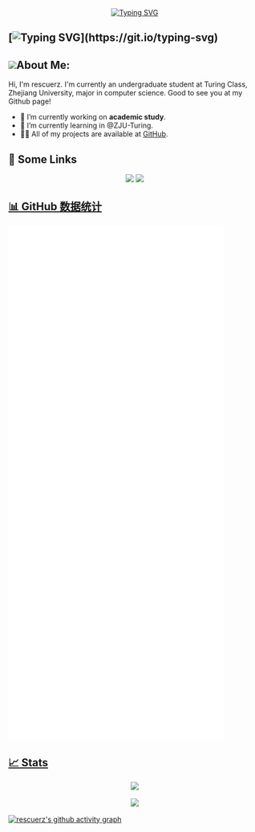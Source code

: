 <!-- @format -->

<!--
**rescuerz/rescuerz** is a ✨ _special_ ✨ repository because its `README.md` (this file) appears on your GitHub profile.

Here are some ideas to get you started:

- 🔭 I’m currently working on ...
- 🌱 I’m currently learning ...
- 👯 I’m looking to collaborate on ...
- 🤔 I’m looking for help with ...
- 💬 Ask me about ...
- 📫 How to reach me: ...
- 😄 Pronouns: ...
- ⚡ Fun fact: ...
-->

<div align="center">
<a href="https://git.io/typing-svg"><img src="https://readme-typing-svg.herokuapp.com?font=Fira+Code&weight=600&size=35&pause=1000&color=00ABFF&width=650&height=80&lines=Hello%F0%9F%91%8B%2C+I'm+rescuerz+%F0%9F%8E%AF%EF%B8%8F%F0%9F%9A%80%EF%B8%8F" alt="Typing SVG" /></a>
</div>

## [![Typing SVG](https://readme-typing-svg.demolab.com?font=Fira+Code&pause=1000&width=435&lines=Hi+++I++++am++++rescuerz!)](https://git.io/typing-svg)

## <img src="https://media.giphy.com/media/WUlplcMpOCEmTGBtBW/giphy.gif" width="20">**About Me:**

Hi, I'm rescuerz. I'm currently an undergraduate student at Turing Class, Zhejiang University, major in computer science. Good to see you at my Github page!

- 🔭 I’m currently working on **academic study**.
- 🌱 I’m currently learning in @ZJU-Turing.
- 👨‍💻 All of my projects are available at [GitHub](https://github.com/rescuerz?tab=repositories).

## 🔗 Some Links

<div align="center">
<a href="https://rescuerz.github.io/"><img src="https://img.shields.io/badge/My%20Website-black?style=flat-square&logo=vercel&logoColor=white"></a> <a href="https://github.com/rescuerz/"><img src="https://img.shields.io/badge/Github-black?style=flat-square&logo=github&logoColor=white"> 
</div>

## 📊 GitHub 数据统计

![Metrics](/github-metrics.svg)

## 📈 Stats

<p align="center"> 
  <img width="50%" src="https://github-readme-stats.vercel.app/api?username=rescuerz&show_icons=true&theme=tokyonight" />
</p>

<!--START_SECTION:waka-->

<!--END_SECTION:waka-->

<p align="center"> 
  <img width="50%" src="https://github-readme-stats.vercel.app/api/top-langs/?username=rescuerz&show_icons=true&theme=tokyonight" />
</p>

[![rescuerz's github activity graph](https://github-readme-activity-graph.vercel.app/graph?username=rescuerz&theme=react-dark)](https://github.com/ashutosh00710/github-readme-activity-graph)
